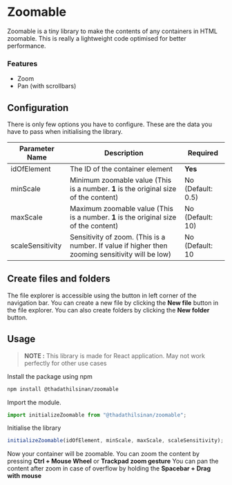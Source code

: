 # Zoomable

Zoomable is a tiny library to make the contents of any containers in HTML zoomable. This is really a lightweight code optimised for better performance.

### Features

- Zoom
- Pan (with scrollbars)

## Configuration

There is only few options you have to configure. These are the data you have to pass when initialising the library.

| Parameter Name   | Description                                                                                      | Required          |
| ---------------- | ------------------------------------------------------------------------------------------------ | ----------------- |
| idOfElement      | The ID of the container element                                                                  | **Yes**           |
| minScale         | Minimum zoomable value (This is a number. **1** is the original size of the content)             | No (Default: 0.5) |
| maxScale         | Maximum zoomable value (This is a number. **1** is the original size of the content)             | No (Default: 10)  |
| scaleSensitivity | Sensitivity of zoom. (This is a number. If value if higher then zooming sensitivity will be low) | No (Default: 10   |

## Create files and folders

The file explorer is accessible using the button in left corner of the navigation bar. You can create a new file by clicking the **New file** button in the file explorer. You can also create folders by clicking the **New folder** button.

## Usage

> **NOTE :** This library is made for React application. May not work perfectly for other use cases

Install the package using npm

```bash
npm install @thadathilsinan/zoomable
```

Import the module.

```javascript
import initializeZoomable from "@thadathilsinan/zoomable";
```

Initialise the library

```javascript
initializeZoomable(idOfElement, minScale, maxScale, scaleSensitivity);
```

Now your container will be zoomable. You can zoom the content by pressing **Ctrl + Mouse Wheel** or **Trackpad zoom gesture**
You can pan the content after zoom in case of overflow by holding the **Spacebar + Drag with mouse**

